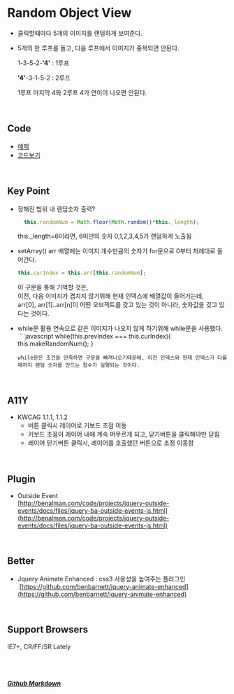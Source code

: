 # Random Object View
* 클릭할때마다 5개의 이미지를 랜덤하게 보여준다.
* 5개의 한 루프를 돌고, 다음 루프에서 이미지가 중복되면 안된다.

  1-3-5-2-**'4'** : 1루프
  
  **'4'**-3-1-5-2 : 2루프
  
  1루프 마지막 4와 2루프 4가 연이어 나오면 안된다.


<br>

## Code
* [예제](https://vlueviolet.github.io/study/exam/exam8/index.html)
* [코드보기](https://github.com/vlueviolet/study/blob/gh-pages/exam/exam8/js/study.js)
<br>

## Key Point
+ 정해진 범위 내 랜덤숫자 출력?

  ```javascript
    this.randomNum = Math.floor(Math.random()*this._length);
  ```
  this._length=6이라면, 6미만의 숫자 0,1,2,3,4,5가 랜덤하게 노출됨

+ setArray()
  arr 배열에는 이미지 개수만큼의 숫자가 for문으로 0부터 차례대로 들어간다.
  
  ```javascript
  this.curIndex = this.arr[this.randomNum];
  ```
  이 구문을 통해 기억할 것은,<br>
  이전, 다음 이미지가 겹치지 않기위해 현재 인덱스에 배열값이 들어가는데,<br>
  arr[0], arr[1]..arr[n]이 어떤 오브젝트를 갖고 있는 것이 아니라, 숫자값을 갖고 있다는 것이다.


+ while문 활용
  연속으로 같은 이미지가 나오지 않게 하기위해 while문을 사용했다.
  ```javascript
  while(this.prevIndex === this.curIndex){
    this.makeRandomNum();
  }
  ```
  while문은 조건을 만족하면 구문을 빠져나오기때문에, 이전 인덱스와 현재 인덱스가 다를때까지 랜덤 숫자를 만드는 함수가 실행되는 것이다.

<br>

## A11Y
+ KWCAG 1.1.1, 1.1.2
  + 버튼 클릭시 레이어로 키보드 초점 이동
  + 키보드 초점이 레이어 내에 계속 머무르게 되고, 닫기버튼을 클릭해야만 닫힘
  + 레이어 닫기버튼 클릭시, 레이어를 호출했던 버튼으로 초점 이동함
<br>

## Plugin
* Outside Event<br>[http://benalman.com/code/projects/jquery-outside-events/docs/files/jquery-ba-outside-events-js.html](http://benalman.com/code/projects/jquery-outside-events/docs/files/jquery-ba-outside-events-js.html)
<br>

## Better
* Jquery Animate Enhanced : css3 사용성을 높여주는 플러그인<br>
  [https://github.com/benbarnett/jquery-animate-enhanced](https://github.com/benbarnett/jquery-animate-enhanced)
<br>

## Support Browsers
IE7+, CR/FF/SR Lately



<br><br>
##### [Github Markdown](https://guides.github.com/features/mastering-markdown/)
